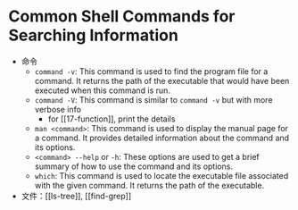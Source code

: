 # Common Shell Commands for Searching Information

- 命令
    - `command -v`: This command is used to find the program file for a command. It returns the path of the executable that would have been executed when this command is run.
    - `command -V`: This command is similar to `command -v` but with more verbose info
      - for [[17-function]], print the details
    - `man <command>`: This command is used to display the manual page for a command. It provides detailed information about the command and its options.
    - `<command> --help` or `-h`: These options are used to get a brief summary of how to use the command and its options.
    - `which`: This command is used to locate the executable file associated with the given command. It returns the path of the executable.
- 文件：[[ls-tree]], [[find-grep]]